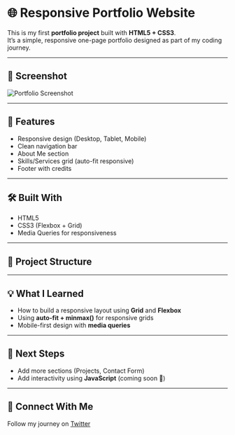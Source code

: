 # 🌐 Responsive Portfolio Website

This is my first **portfolio project** built with **HTML5 + CSS3**.  
It’s a simple, responsive one-page portfolio designed as part of my coding journey.

---

## 📸 Screenshot
![Portfolio Screenshot](./assets/screenshot.png)

---

## 🚀 Features
- Responsive design (Desktop, Tablet, Mobile)
- Clean navigation bar
- About Me section
- Skills/Services grid (auto-fit responsive)
- Footer with credits

---

## 🛠️ Built With
- HTML5
- CSS3 (Flexbox + Grid)
- Media Queries for responsiveness

---

## 📂 Project Structure
---

## 💡 What I Learned
- How to build a responsive layout using **Grid** and **Flexbox**
- Using **auto-fit + minmax()** for responsive grids
- Mobile-first design with **media queries**

---

## 🔮 Next Steps
- Add more sections (Projects, Contact Form)
- Add interactivity using **JavaScript** (coming soon 🚀)

---

## 📢 Connect With Me
Follow my journey on [Twitter](https://x.com/NinjaSaurabh12)  
